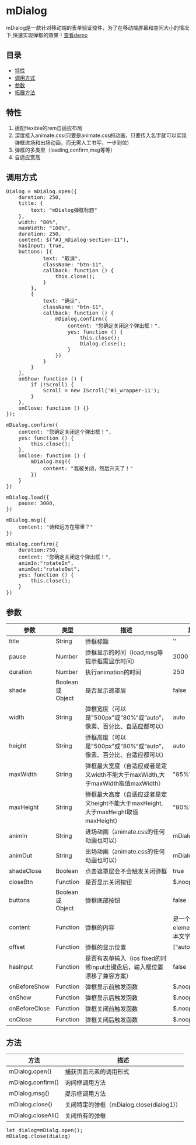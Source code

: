# mDialog
mDialog是一款针对移动端的表单验证控件，为了在移动端屏幕和空间大小的情况下,快速实现弹框的效果！<a href="https://wnworld.com/mdialog/index.html" target="_blank">查看demo<a/>

##      	目录

*	[特性](#特性)
*	[调用方式](#调用方式)
*	[参数](#参数)
*	[拓展方法](#拓展方法)

##	特性

1.	适配flexible的rem自适应布局
2.	深度接入animate.css(只要是animate.css的动画，只要传入名字就可以实现弹框进场和出场动画，而无需人工书写，一步到位)
3.	弹框的多类型（loading,confirm,msg等等）
4.  自适应宽高

##	调用方式
<pre>
Dialog = mDialog.open({
    duration: 250,
    title: {
        text: "mDialog弹框标题"
    },
    width: "80%",
    maxWidth: "100%",
    duration: 250,
    content: $("#J_mDialog-section-11"),
    hasInput: true,
    buttons: [{
            text: "取消",
            className: "btn-11",
            callback: function () {
                this.close();
            }
        },
        {
            text: "确认",
            className: "btn-11",
            callback: function () {
                mDialog.confirm({
                    content: "您确定关闭这个弹出框！",
                    yes: function () {
                        this.close();
                        Dialog.close();
                    }
                })
            }
        }
    ],
    onShow: function () {
        if (!Scroll) {
            Scroll = new IScroll('#J_wrapper-11');
        }
    },
    onClose: function () {}
});
</pre>

<pre>
mDialog.confirm({
    content: "您确定关闭这个弹出框！",
    yes: function () {
        this.close();
    },
    onClose: function () {
        mDialog.msg({
            content: "我被关闭，然后升天了！"
        })
    }
})
</pre>

<pre>
mDialog.load({
    pause: 3000,
})
</pre>

<pre>
mDialog.msg({
    content: "诗和远方在哪里？"
})
</pre>

<pre>
mDialog.confirm({
    duration:750,
    content: "您确定关闭这个弹出框！",
    animIn:"rotateIn",
    animOut:"rotateOut",
    yes: function () {
        this.close();
    }
})
</pre>

##	参数
参数 |     类型     | 描述 | 默认值
------------ | ------------- | ------------ | ------------
title | String | 弹框标题 | ''
pause | Number | 弹框显示的时间（load,msg等提示框需显示时间） | 2000
duration | Number | 执行animation的时间 | 250
shade | Boolean或Object | 是否显示遮罩层 | false
width | String | 弹框宽度（可以是"500px"或“80%“或“auto”，像素、百分比、自适应都可以） | auto
height | String | 弹框高度（可以是"500px"或“80%“或“auto”，像素、百分比、自适应都可以） | auto
maxWidth | String | 弹框最大宽度（自适应或者是定义width不能大于maxWidth,大于maxWidth取值maxWidth） | "85%"
maxHeight | String | 弹框最大高度（自适应或者是定义height不能大于maxHeight,大于maxHeight取值maxHeight）| "80%"
animIn | String | 进场动画（animate.css的任何动画也可以） | mDialogZoomIn
animOut | String | 出场动画（animate.css的任何动画也可以） | mDialogZoomOut
shadeClose | Boolean | 点击遮罩层会不会触发关闭弹框 | true
closeBtn | Function | 是否显示关闭按钮 | $.noop
buttons | Boolean或Object | 弹框底部按钮 | false
content | Function | 弹框的内容	 | 是一个容器element，一个文本文字
offset | Function | 弹框的显示位置 | [“auto”, “auto”]
hasInput | Function | 是否有表单输入（ios fixed的时候input出键盘后，输入框位置漂移了兼容方案） | false
onBeforeShow | Function | 弹框显示前触发函数 | $.noop
onShow | Function | 弹框显示后触发函数 | $.noop
onBeforeClose | Function | 弹框关闭前触发函数 | $.noop
onClose | Function | 弹框关闭后触发函数 | $.noop

##	方法
方法| 描述 
------------ | -------------
mDialog.open() | 捕获页面元素的调用形式
mDialog.confirm() | 询问框调用方法
mDialog.msg() | 提示框调用方法
mDialog.close() | 关闭特定的弹框（mDialog.close(dialog1)）
mDialog.closeAll() | 关闭所有的弹框
<pre>
let dialog=mDialg.open();
mDialog.close(dialog)
</pre>






